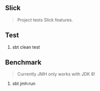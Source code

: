 Slick
-----
>Project tests Slick features.

Test
----
1. sbt clean test

Benchmark
---------
>Currently JMH only works with JDK 8!
1. sbt jmh:run